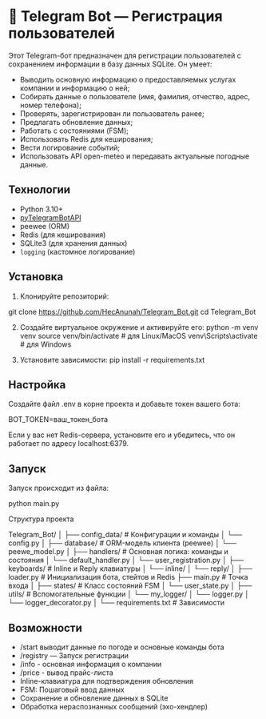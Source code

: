 # 🤖 Telegram Bot — Регистрация пользователей

Этот Telegram-бот предназначен для регистрации пользователей с сохранением информации в базу данных SQLite. Он умеет:

- Выводить основную информацию о предоставляемых услугах компании и информацию о ней;
- Собирать данные о пользователе (имя, фамилия, отчество, адрес, номер телефона);
- Проверять, зарегистрирован ли пользователь ранее;
- Предлагать обновление данных;
- Работать с состояниями (FSM);
- Использовать Redis для кеширования;
- Вести логирование событий;
- Использовать API open-meteo и передавать актуальные погодные данные.


##  Технологии

- Python 3.10+
- [pyTelegramBotAPI](https://pypi.org/project/pyTelegramBotAPI/)
- peewee (ORM)
- Redis (для кеширования)
- SQLite3 (для хранения данных)
- `logging` (кастомное логирование)




## Установка

1. Клонируйте репозиторий:

git clone https://github.com/HecAnunah/Telegram_Bot.git
cd Telegram_Bot

2. Создайте виртуальное окружение и активируйте его:
python -m venv venv
source venv/bin/activate  # для Linux/MacOS
venv\Scripts\activate     # для Windows

3. Установите зависимости:
pip install -r requirements.txt


## Настройка

Создайте файл .env в корне проекта и добавьте токен вашего бота:

BOT_TOKEN=ваш_токен_бота

Если у вас нет Redis-сервера, установите его и убедитесь, что он работает по адресу 
localhost:6379.

##  Запуск

Запуск происходит из файла: 

python main.py


Структура проекта

Telegram_Bot/
│
├── config_data/            # Конфигурации и команды
│   └── config.py
│
├── database/               # ORM-модель клиента (peewee)
│   └── peewe_model.py
│
├── handlers/               # Основная логика: команды и состояния
│   └── default_handler.py
│   └── user_registration.py
│
├── keyboards/              # Inline и Reply клавиатуры
│   └── inline/
│   └── reply/
│
├── loader.py               # Инициализация бота, стейтов и Redis
├── main.py                 # Точка входа
│
├── states/                 # Класс состояний FSM
│   └── user_state.py
│
├── utils/                  # Вспомогательные функции
│   └── my_logger/
│       └── logger.py
│       └── logger_decorator.py
│
└── requirements.txt        # Зависимости


## Возможности

- /start выводит данные по погоде и основные команды бота
- /registry — Запуск регистрации
- /info - основная информация о компании
- /price - вывод прайс-листа
- Inline-клавиатура для подтверждения обновления
- FSM: Пошаговый ввод данных
- Сохранение и обновление данных в SQLite
- Обработка нераспознанных сообщений (эхо-хендлер)

